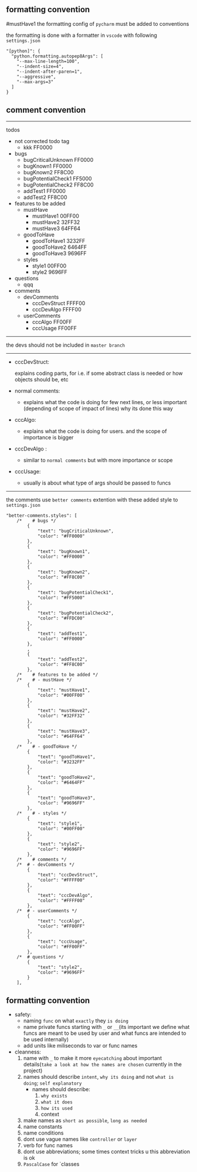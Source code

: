 ## formatting convention

#mustHave1 the formatting config of `pycharm` must be added to conventions

the formatting is done with a formatter in `vscode` with following `settings.json`

```
"[python]": {
  "python.formatting.autopep8Args": [
    "--max-line-length=100",
    "--indent-size=4",
    "--indent-after-paren=1",
    "--aggressive",
    "--max-args=3"
  ]
}
```

## comment convention

---

todos

- not corrected todo tag
  - kkk FF0000
- bugs
  - bugCriticalUnknown FF0000
  - bugKnown1 FF0000
  - bugKnown2 FF8C00
  - bugPotentialCheck1 FF5000
  - bugPotentialCheck2 FF8C00
  - addTest1 FF0000
  - addTest2 FF8C00
- features to be added
  - mustHave
    - mustHave1 00FF00
    - mustHave2 32FF32
    - mustHave3 64FF64
  - goodToHave
    - goodToHave1 3232FF
    - goodToHave2 6464FF
    - goodToHave3 9696FF
  - styles
    - style1 00FF00
    - style2 9696FF
- questions
  - qqq
- comments
  - devComments
    - cccDevStruct FFFF00
    - cccDevAlgo FFFF00
  - userComments
    - cccAlgo FF00FF
    - cccUsage FF00FF

---

the devs should not be included in `master branch`

---

- cccDevStruct:

  explains coding parts, for i.e. if some abstract class is needed or how objects should be, etc

- normal comments:

  - explains what the code is doing for few next lines, or less important (depending of scope of impact of lines) why its done this way

- cccAlgo:

  - explains what the code is doing for users. and the scope of importance is bigger

- cccDevAlgo :

  - similar to `normal comments` but with more importance or scope

- cccUsage:

  - usually is about what type of args should be passed to funcs

---

the comments use `better comments` extention with these added style to `settings.json`

```
"better-comments.styles": [
    /*    # bugs */
        {
            "text": "bugCriticalUnknown",
            "color": "#FF0000"
        },
        {
            "text": "bugKnown1",
            "color": "#FF0000"
        },
        {
            "text": "bugKnown2",
            "color": "#FF8C00"
        },
        {
            "text": "bugPotentialCheck1",
            "color": "#FF5000"
        },
        {
            "text": "bugPotentialCheck2",
            "color": "#FFDC00"
        },
        {
            "text": "addTest1",
            "color": "#FF0000"
        },
        ,
        {
            "text": "addTest2",
            "color": "#FF8C00"
        },
    /*    # features to be added */
    /*    # - mustHave */
        {
            "text": "mustHave1",
            "color": "#00FF00"
        },
        {
            "text": "mustHave2",
            "color": "#32FF32"
        },
        {
            "text": "mustHave3",
            "color": "#64FF64"
        },
    /*    # - goodToHave */
        {
            "text": "goodToHave1",
            "color": "#3232FF"
        },
        {
            "text": "goodToHave2",
            "color": "#6464FF"
        },
        {
            "text": "goodToHave3",
            "color": "#9696FF"
        },
    /*    # - styles */
        {
            "text": "style1",
            "color": "#00FF00"
        },
        {
            "text": "style2",
            "color": "#9696FF"
        },
    /*    # comments */
    /*	# - devComments */
        {
            "text": "cccDevStruct",
            "color": "#FFFF00"
        },
        {
            "text": "cccDevAlgo",
            "color": "#FFFF00"
        },
    /*	# - userComments */
        {
            "text": "cccAlgo",
            "color": "#FF00FF"
        },
        {
            "text": "cccUsage",
            "color": "#FF00FF"
        },
    /*	# questions */
        {
            "text": "style2",
            "color": "#9696FF"
        }
    ],
```

## formatting convention

- safety:
  - naming `func` on what `exactly` they `is doing`
  - name private funcs starting with `_` or `__`(its important we define what funcs are meant to be used by user and what funcs are intended to be used internally)
  - add units like miliseconds to var or func names
- cleanness:
  1. name with `_` to make it more `eyecatching` about important details(`take a look at how the names are chosen` currently in the project)
  2. names should describe `intent`, `why its doing` and not `what is doing`; `self explanatory`
     - names should describe:
       1. `why exists`
       2. `what it does`
       3. `how its used`
       4. context
  3. make names as `short as possible`, `long as needed`
  4. name constants
  5. name conditions
  6. dont use vague names like `controller` or `layer`
  7. verb for func names
  8. dont use abbreviations; some times context tricks u this abbreviation is ok
  9. `PascalCase` for `classes
